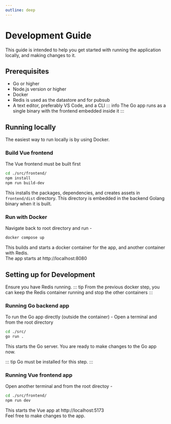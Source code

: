 ```yaml
---
outline: deep
---
```

# Development Guide
This guide is intended to help you get started with running the application locally, and making changes to it.

## Prerequisites
- Go <Badge type="tip" text="1.22.0" /> or higher
- Node.js version <Badge type="tip" text="20.10.0" /> or higher
- Docker
- Redis is used as the datastore and for pubsub
- A text editor, preferably VS Code, and a CLI
::: info
The Go app runs as a single binary with the frontend embedded inside it
:::

## Running locally
The easiest way to run locally is by using Docker.

### Build Vue frontend
The Vue frontend must be built first
```sh
cd ./src/frontend/
npm install
npm run build-dev
```
This installs the packages, dependencies, and creates assets in <code>frontend/dist</code> directory. This directory is embedded in the backend Golang binary when it is built.

### Run with Docker
Navigate back to root directory and run -
```sh
docker compose up
```
This builds and starts a docker container for the app, and another container with Redis.\
The app starts at http://localhost:8080

## Setting up for Development
Ensure you have Redis running.
::: tip
From the previous docker step, you can keep the Redis container running and stop the other containers
:::
### Running Go backend app
To run the Go app directly (outside the container) -
Open a terminal and from the root directory
```sh
cd ./src/
go run .
```
This starts the Go server. You are ready to make changes to the Go app now.

::: tip
Go must be installed for this step.
:::

### Running Vue frontend app
Open another terminal and from the root directoy - 
```sh
cd ./src/frontend/
npm run dev
```
This starts the Vue app at http://localhost:5173\
Feel free to make changes to the app.